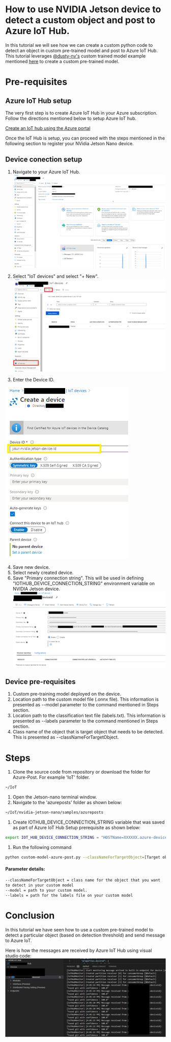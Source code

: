 # How to use NVIDIA Jetson device to detect a custom object and post to Azure IoT Hub.

In this tutorial we will see how we can create a custom python code to detect an object in custom pre-trained model and post to Azure IoT Hub.  This tutorial leverages [@dusty-nv's](https://github.com/dusty-nv) custom trained model example mentioned [here](https://github.com/dusty-nv/jetson-inference/blob/master/docs/pytorch-collect.md) to create a custom pre-trained model.

# Pre-requisites
## Azure IoT Hub setup
The very first step is to create Azure IoT Hub in your Azure subscription. Follow the directions mentioned below to setup Azure IoT hub.

[Create an IoT hub using the Azure portal](https://docs.microsoft.com/en-us/azure/iot-hub/iot-hub-create-through-portal)

Once the IoT Hub is setup, you can proceed with the steps mentioned in the following section to register your NVidia Jetson Nano device.
## Device conection setup
1. Navigate to your Azure IoT Hub.
![alt text](images/navigatetoazureiothub.png "Navigate to Azure IoT Hub")

2. Select "IoT devices" and select "+ New".
![alt text](images/selectiotdevices.png "Select IoT devices and select +New")

3. Enter the Device ID.

![alt text](images/createdevice.png "Enter device id")

4. Save new device.
5. Select newly created device.
6. Save "Primary connection string". This will be used in defining "IOTHUB_DEVICE_CONNECTION_STRING" environment variable on NVIDIA Jetson device.
![alt text](images/deviceconnectionstring.png "Enter device id")

## Device pre-requisites
1. Custom pre-training model deployed on the device. 
1. Location path to the custom model file (.onnx file). This information is presented as --model parameter to the command mentioned in Steps section.
1. Location path to the classification text file (labels.txt). This information is presented as --labels parameter to the command mentioned in Steps section.
1. Class name of the object that is target object that needs to be detected. This is presented as --classNameForTargetObject.
# Steps
1. Clone the source code from repository or download the folder for Azure-Post. For example 'IoT' folder.
```bash
~/IoT
```
1. Open the Jetson-nano terminal window.
1. Navigate to the 'azureposts' folder as shown below:
```bash
~/IoT/nvidia-jetson-nano/samples/azureposts
```
1. Create  IOTHUB_DEVICE_CONNECTION_STRING variable that was saved as part of Azure IoT Hub Setup prerequisite as shown below:
```bash
export IOT_HUB_DEVICE_CONNECTION_STRING = "HOSTName=XXXXXX.azure-devices.net;DeviceId=XXXXX;SahredAccessKey=XXXXXXXXXX"
```
1. Run the following command
```bash
python custom-model-azure-post.py --classNameForTargetObject=[Target object class name] --model=[path to your custom model] --input_blob=input_0 --output_blob=output_0 --labels=[path to your datasets labels text file] --detectionThreshold=95
```

#### Parameter details:
    --classNameForTargetObject = class name for the object that you want to detect in your custom model
    --model = path to your custom model. 
    --labels = path for the labels file on your custom model



# Conclusion
In this tutorial we have seen how to use a custom pre-trained model to detect a particular object (based on detection threshold) and send message to Azure IoT.

Here is how the messages are received by Azure IoT Hub using visual studio code:
![alt text](images/messagereceived.png "Messages received on Azure IoT hub")